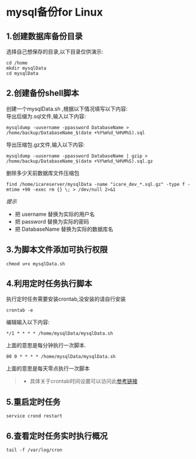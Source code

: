 # mysql备份for Linux   
## 1.创建数据库备份目录
选择自己想保存的目录,以下目录仅供演示:
```
cd /home
mkdir mysqlData
cd mysqlData
```
## 2.创建备份shell脚本

创建一个mysqlData.sh  ,根据以下情况填写以下内容:  
导出后缀为.sql文件,输入以下内容:
```
mysqldump -uusername -ppassword DatabaseName > /home/backup/DatabaseName_$(date +%Y%m%d_%H%M%S).sql
```

导出压缩包.gz文件,输入以下内容:
```
mysqldump -uusername -ppassword DatabaseName | gzip > /home/backup/DatabaseName_$(date +%Y%m%d_%H%M%S).sql.gz
```
删除多少天前数据库文件压缩包
```
find /home/icareserver/mysqlData -name "icare_dev_*.sql.gz" -type f -mtime +90 -exec rm {} \; > /dev/null 2>&1
```

*提示*  
* 把 username 替换为实际的用户名
* 把 password 替换为实际的密码
* 把 DatabaseName 替换为实际的数据库名

## 3.为脚本文件添加可执行权限
```
chmod u+x mysqlData.sh
```
## 4.利用定时任务执行脚本
执行定时任务需要安装crontab,没安装的请自行安装
```
crontab -e
```

编辑输入以下内容:
```
*/1 * * * * /home/mysqlData/mysqlData.sh  
```
上面的意思是每分钟执行一次脚本.
```
00 0 * * * * /home/mysqlData/mysqlData.sh
```
上面的意思是每天零点执行一次脚本

>* 具体关于crontab时间设置可以访问此[参考链接](https://www.cnblogs.com/intval/p/5763929.html)  

## 5.重启定时任务
```
service crond restart 
```

## 6.查看定时任务实时执行概况
```
tail -f /var/log/cron
```
